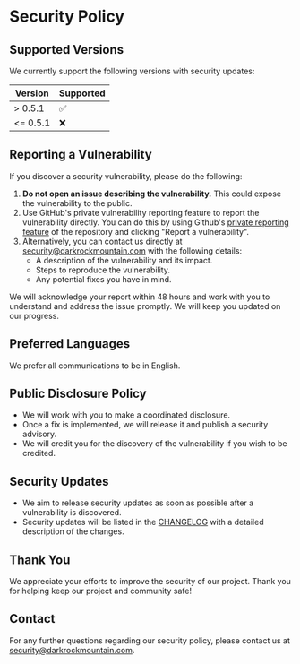 # Security Policy

## Supported Versions

We currently support the following versions with security updates:

| Version | Supported          |
| ------- | ------------------ |
| > 0.5.1   | :white_check_mark: |
| <= 0.5.1 | :x:                |

## Reporting a Vulnerability

If you discover a security vulnerability, please do the following:

1. **Do not open an issue describing the vulnerability.** This could expose the vulnerability to the public. 
2. Use GitHub's private vulnerability reporting feature to report the vulnerability directly. You can do this by using Github's [private reporting feature](../../security/advisories/new) of the repository and clicking "Report a vulnerability".
3. Alternatively, you can contact us directly at [security@darkrockmountain.com](mailto:security@darkrockmountain.com) with the following details:
   - A description of the vulnerability and its impact.
   - Steps to reproduce the vulnerability.
   - Any potential fixes you have in mind.

We will acknowledge your report within 48 hours and work with you to understand and address the issue promptly. We will keep you updated on our progress.

## Preferred Languages

We prefer all communications to be in English.

## Public Disclosure Policy

- We will work with you to make a coordinated disclosure.
- Once a fix is implemented, we will release it and publish a security advisory.
- We will credit you for the discovery of the vulnerability if you wish to be credited.

## Security Updates

- We aim to release security updates as soon as possible after a vulnerability is discovered.
- Security updates will be listed in the [CHANGELOG](CHANGELOG.md) with a detailed description of the changes.

## Thank You

We appreciate your efforts to improve the security of our project. Thank you for helping keep our project and community safe!

## Contact

For any further questions regarding our security policy, please contact us at [security@darkrockmountain.com](mailto:security@darkrockmountain.com).
